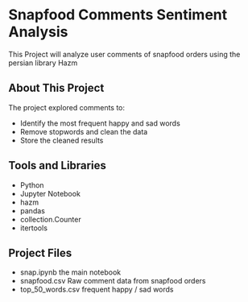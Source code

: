 # Snapfood Comments Sentiment Analysis
This Project will analyze user comments of snapfood orders using the persian library Hazm

## About This Project
The project explored comments to:
- Identify the most frequent happy and sad words
- Remove stopwords and clean the data
- Store the cleaned results

## Tools and Libraries
- Python
- Jupyter Notebook
- hazm
- pandas
- collection.Counter
- itertools

## Project Files
- snap.ipynb the main notebook
- snapfood.csv Raw comment data from snapfood orders
- top_50_words.csv frequent happy / sad words 
